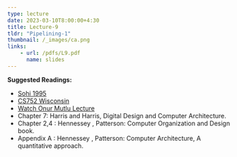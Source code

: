 ```yaml
---
type: lecture
date: 2023-03-10T8:00:00+4:30
title: Lecture-9 
tldr: "Pipelining-1"
thumbnail: /_images/ca.png
links: 
    - url: /pdfs/L9.pdf
      name: slides 
---
```

**Suggested Readings:**

- [Sohi 1995](https://dipsankarb.github.io/wi22-csl7070/pdfs/sohi.pdf)
- [CS752 Wisconsin](https://pages.cs.wisc.edu/~sinclair/courses/cs752/fall2020/handouts/lecture/04-pipeline.pdf)
- [Watch Onur Mutlu Lecture](https://www.youtube.com/watch?v=9Hj48Q_HCQY)
- Chapter 7: Harris and Harris, Digital Design and Computer Architecture.
- Chapter 2,4 : Hennessey , Patterson: Computer Organization and Design book.
- Appendix A : Hennessey , Patterson: Computer Architecture, A quantitative approach.
